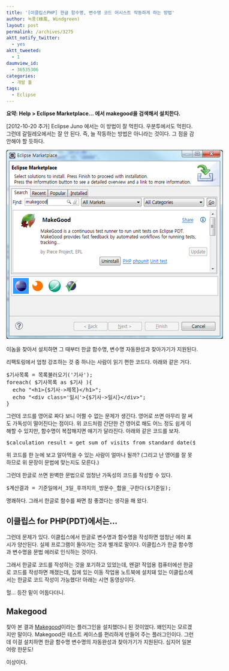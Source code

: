 ```yaml
---
title: '[이클립스PHP] 한글 함수명, 변수명 코드 어시스트 작동하게 하는 방법'
author: 녹풍(綠風, Windgreen)
layout: post
permalink: /archives/3275
aktt_notify_twitter:
  - yes
aktt_tweeted:
  - 1
daumview_id:
  - 36535306
categories:
  - 개발 툴
tags:
  - Eclipse
---
```

**요약: Help > Eclipse Marketplace&#8230; 에서 makegood을 검색해서 설치한다.**

[2012-10-20 추가] Eclipse Juno 에서는 이 방법이 잘 먹힌다. 우분투에서도 먹힌다. 그런데 갈릴레오에서는 잘 안 된다. 즉, 늘 작동하는 방법은 아니라는 것이다. 그 점을 감안해야 할 듯하다.

<div style="width: 588px" class="wp-caption aligncenter">
  <img src="/uploads/legacy/makegood.png" alt="" width="578" height="504" /><p class="wp-caption-text">
    이놈을 찾아서 설치하면 그 때부터 한글 함수명, 변수명 자동완성과 찾아가기가 지원된다.
  </p>
</div>

리팩토링에서 엄청 강조하는 것 중 하나는 사람이 읽기 편한 코드다. 아래와 같은 거다.

<pre class="brush: php; gutter: true; first-line: 1">$기사목록 = 목록불러오기(&#039;기사&#039;);
foreach( $기사목록 as $기사 ){
  echo "&lt;h1&gt;{$기사-&gt;제목}&lt;/h1&gt;";
  echo "&lt;div class=&#039;일시&#039;&gt;{$기사-&gt;일시}&lt;/div&gt;";
}</pre>

그런데 코드를 영어로 짜다 보니 어쩔 수 없는 문제가 생긴다. 영어로 쓰면 아무리 잘 써도 가독성이 떨어진다는 점이다. 위 코드처럼 간단한 건 영어로 해도 어느 정도 쉽게 이해할 수 있지만, 함수명이 복잡해지면 얘기가 달라진다. 아래와 같은 코드를 보자.

<pre class="brush: php; gutter: true; first-line: 1">$calculation_result = get_sum_of_visits_from_standard_date($standard_date);</pre>

위 코드를 한 눈에 보고 알아먹을 수 있는 사람이 얼마나 될까? (그리고 난 영어를 잘 못하므로 위 문장이 문법에 맞는지도 모른다.)

그런데 한글로 쓰면 완벽한 문법으로 엄청난 가독성의 코드를 작성할 수 있다.

<pre class="brush: php; gutter: true">$계산결과 = 기준일에서_3일_후까지의_방문수_합을_구한다($기준일);</pre>

명쾌하다. 그래서 한글로 함수를 짜면 참 좋겠다는 생각을 해 왔다.

## 이클립스 for PHP(PDT)에서는&#8230;

그런데 문제가 있다. 이클립스에서 한글로 변수명과 함수명을 작성하면 엄청난 에러 표시가 양산된다. 실제 프로그램이 돌아가는 것과 별개로 말이다. 이클립스가 한글 함수명과 변수명을 문법 에러로 인식하는 것이다.

그래서 한글로 코드를 작성하는 것을 포기하고 있었는데, 왠걸! 작업용 컴퓨터에선 한글로 코드를 작성하면 깨졌는데, 집에 있는 이동 작업용 노트북에 설치돼 있는 이클립스에서는 한글로 코드 작성이 가능했다! 아래는 시연 동영상이다.

<div class="video-container">
  <div class="video-container__inner">
  </div>
</div>

헐&#8230; 등잔 밑이 어둡다더니.

## Makegood

찾아 본 결과 [Makegood][1]이라는 플러그인을 설치했더니 된 것이었다. 왜인지는 모르겠지만 말이다. Makegood은 테스트 케이스를 편리하게 만들어 주는 플러그인이다. 그런데 이걸 설치하면 한글 함수명 변수명의 자동완성과 찾아가기가 지원된다. 심지어 일본어랑 한문도!

이상이다.

 [1]: http://piece-framework.com/projects/makegood